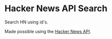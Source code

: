 # Hacker News API Search

Search HN using id's.

Made possible using the [Hacker News API](https://github.com/HackerNews/API).
